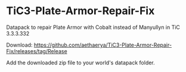 # TiC3-Plate-Armor-Repair-Fix
Datapack to repair Plate Armor with Cobalt instead of Manyullyn in TiC 3.3.3.332

Download: https://github.com/aethaerya/TiC3-Plate-Armor-Repair-Fix/releases/tag/Release

Add the downloaded zip file to your world's datapack folder.
